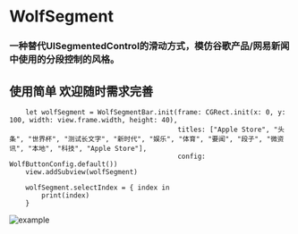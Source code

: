 #  WolfSegment

### 一种替代UISegmentedControl的滑动方式，模仿谷歌产品/网易新闻中使用的分段控制的风格。


## 使用简单 欢迎随时需求完善


        let wolfSegment = WolfSegmentBar.init(frame: CGRect.init(x: 0, y: 100, width: view.frame.width, height: 40),
                                              titles: ["Apple Store", "头条", "世界杯", "测试长文字", "新时代", "娱乐", "体育", "要闻", "段子", "微资讯", "本地", "科技", "Apple Store"],
                                              config: WolfButtonConfig.default())
        view.addSubview(wolfSegment)
        
        wolfSegment.selectIndex = { index in
            print(index)
        }
        

 ![example](https://raw.githubusercontent.com/xiaozao2008/WolfSegment/master/File/show1.gif)
